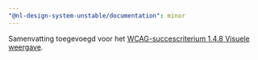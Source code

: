 ```yaml
---
"@nl-design-system-unstable/documentation": minor
---
```


Samenvatting toegevoegd voor het [WCAG-succescriterium 1.4.8 Visuele weergave](/wcag/1.4.8).
